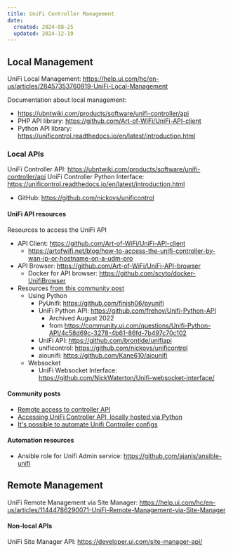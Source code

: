 ```yaml
---
title: UniFi Controller Management
date:
  created: 2024-08-25
  updated: 2024-12-19
---
```



## Local Management

UniFi Local Management: https://help.ui.com/hc/en-us/articles/28457353760919-UniFi-Local-Management

Documentation about local management:
- https://ubntwiki.com/products/software/unifi-controller/api
- PHP API library: https://github.com/Art-of-WiFi/UniFi-API-client
- Python API library: https://unificontrol.readthedocs.io/en/latest/introduction.html


### Local APIs

UniFi Controller API: https://ubntwiki.com/products/software/unifi-controller/api
UniFi Controller Python Interface: https://unificontrol.readthedocs.io/en/latest/introduction.html
- GitHub: https://github.com/nickovs/unificontrol

#### UniFi API resources

Resources to access the UniFi API
- API Client: https://github.com/Art-of-WiFi/UniFi-API-client
    - https://artofwifi.net/blog/how-to-access-the-unifi-controller-by-wan-ip-or-hostname-on-a-udm-pro
- API Browser: https://github.com/Art-of-WiFi/UniFi-API-browser
    - Docker for API browser: https://github.com/scyto/docker-UnifiBrowser
- Resources [from this community post](https://community.ui.com/questions/Accessing-UniFi-Controller-API-locally-hosted-via-Python/f9728aba-caac-4897-955c-08b1c839c235#answer/3c8ec42f-2adb-492e-a1ce-07be53d029c1)
    - Using Python
        - PyUnifi: https://github.com/finish06/pyunifi
        - UniFi Python API: https://github.com/frehov/Unifi-Python-API
            - Archived August 2022
            - from https://community.ui.com/questions/Unifi-Python-API/4c58d69c-3278-4b61-86fd-7b497c70c102
        - UniFi API: https://github.com/brontide/unifiapi
        - unificontrol: https://github.com/nickovs/unificontrol
        - aiounifi: https://github.com/Kane610/aiounifi
    - Websocket
        - UniFi Websocket Interface: https://github.com/NickWaterton/Unifi-websocket-interface/


#### Community posts

- [Remote access to controller API](https://community.ui.com/questions/Remote-access-to-controller-API/33846504-9ede-49e2-a959-4d28f19154c5)
- [Accessing UniFi Controller API, locally hosted via Python](https://community.ui.com/questions/Accessing-UniFi-Controller-API-locally-hosted-via-Python/f9728aba-caac-4897-955c-08b1c839c235)
- [It's possible to automate Unifi Controller configs](https://community.ui.com/questions/Its-possible-to-automate-Unifi-Controller-configs/60c753ee-ec19-43f3-b758-cfce6eae6162)


#### Automation resources

- Ansible role for Unifi Admin service: https://github.com/ajanis/ansible-unifi

## Remote Management

UniFi Remote Management via Site Manager: https://help.ui.com/hc/en-us/articles/11444786290071-UniFi-Remote-Management-via-Site-Manager

#### Non-local APIs

UniFi Site Manager API:  https://developer.ui.com/site-manager-api/
